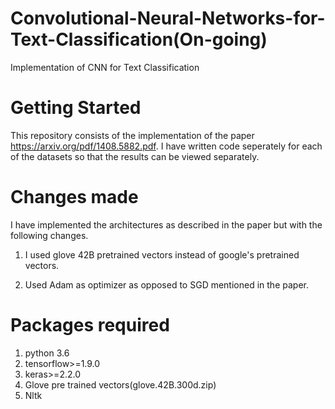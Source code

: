 # Convolutional-Neural-Networks-for-Text-Classification(On-going)
Implementation of CNN for Text Classification

# Getting Started
This repository consists of the implementation of the paper https://arxiv.org/pdf/1408.5882.pdf. I have written code seperately for each of the datasets so that the results can be viewed separately.

# Changes made
I have implemented the architectures as described in the paper but with the following changes.

1. I used glove 42B pretrained vectors instead of google's pretrained vectors.

2. Used Adam as optimizer as opposed to SGD mentioned in the paper.

# Packages required

1. python 3.6
2. tensorflow>=1.9.0
3. keras>=2.2.0
4. Glove pre trained vectors(glove.42B.300d.zip)
5. Nltk 


